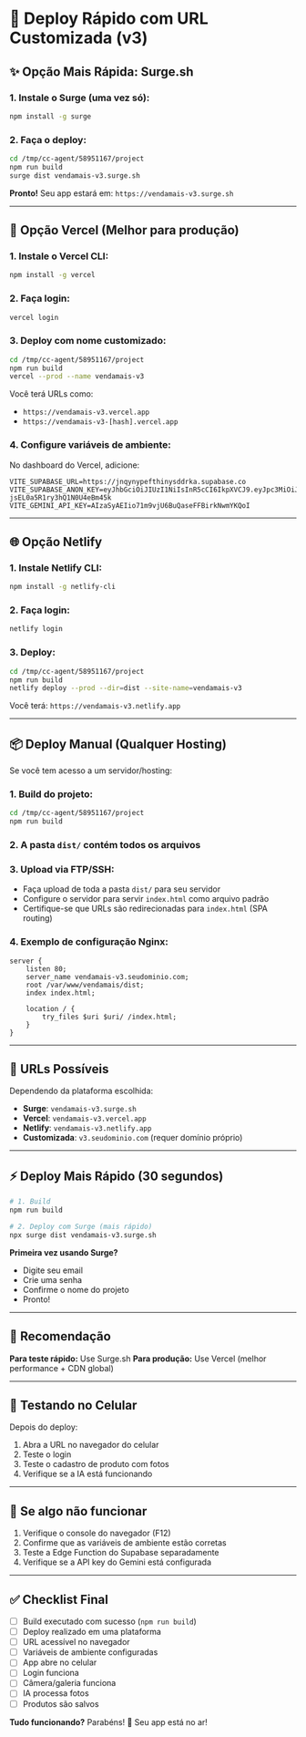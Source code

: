 # 🚀 Deploy Rápido com URL Customizada (v3)

## ✨ Opção Mais Rápida: Surge.sh

### 1. Instale o Surge (uma vez só):
```bash
npm install -g surge
```

### 2. Faça o deploy:
```bash
cd /tmp/cc-agent/58951167/project
npm run build
surge dist vendamais-v3.surge.sh
```

**Pronto!** Seu app estará em: `https://vendamais-v3.surge.sh`

---

## 🎨 Opção Vercel (Melhor para produção)

### 1. Instale o Vercel CLI:
```bash
npm install -g vercel
```

### 2. Faça login:
```bash
vercel login
```

### 3. Deploy com nome customizado:
```bash
cd /tmp/cc-agent/58951167/project
npm run build
vercel --prod --name vendamais-v3
```

Você terá URLs como:
- `https://vendamais-v3.vercel.app`
- `https://vendamais-v3-[hash].vercel.app`

### 4. Configure variáveis de ambiente:

No dashboard do Vercel, adicione:

```
VITE_SUPABASE_URL=https://jnqynypefthinysddrka.supabase.co
VITE_SUPABASE_ANON_KEY=eyJhbGciOiJIUzI1NiIsInR5cCI6IkpXVCJ9.eyJpc3MiOiJzdXBhYmFzZSIsInJlZiI6ImpucXlueXBlZnRoaW55c2RkcmthIiwicm9sZSI6ImFub24iLCJpYXQiOjE3NjA5ODExOTUsImV4cCI6MjA3NjU1NzE5NX0.WEJk5IiWyJqaaiNh0-jsEL0a5R1ry3hQ1N0U4eBm45k
VITE_GEMINI_API_KEY=AIzaSyAEIio71m9vjU6BuQaseFFBirkNwmYKQoI
```

---

## 🌐 Opção Netlify

### 1. Instale Netlify CLI:
```bash
npm install -g netlify-cli
```

### 2. Faça login:
```bash
netlify login
```

### 3. Deploy:
```bash
cd /tmp/cc-agent/58951167/project
npm run build
netlify deploy --prod --dir=dist --site-name=vendamais-v3
```

Você terá: `https://vendamais-v3.netlify.app`

---

## 📦 Deploy Manual (Qualquer Hosting)

Se você tem acesso a um servidor/hosting:

### 1. Build do projeto:
```bash
cd /tmp/cc-agent/58951167/project
npm run build
```

### 2. A pasta `dist/` contém todos os arquivos

### 3. Upload via FTP/SSH:
- Faça upload de toda a pasta `dist/` para seu servidor
- Configure o servidor para servir `index.html` como arquivo padrão
- Certifique-se que URLs são redirecionadas para `index.html` (SPA routing)

### 4. Exemplo de configuração Nginx:
```nginx
server {
    listen 80;
    server_name vendamais-v3.seudominio.com;
    root /var/www/vendamais/dist;
    index index.html;

    location / {
        try_files $uri $uri/ /index.html;
    }
}
```

---

## 🔗 URLs Possíveis

Dependendo da plataforma escolhida:

- **Surge**: `vendamais-v3.surge.sh`
- **Vercel**: `vendamais-v3.vercel.app`
- **Netlify**: `vendamais-v3.netlify.app`
- **Customizada**: `v3.seudominio.com` (requer domínio próprio)

---

## ⚡ Deploy Mais Rápido (30 segundos)

```bash
# 1. Build
npm run build

# 2. Deploy com Surge (mais rápido)
npx surge dist vendamais-v3.surge.sh
```

**Primeira vez usando Surge?**
- Digite seu email
- Crie uma senha
- Confirme o nome do projeto
- Pronto!

---

## 🎯 Recomendação

**Para teste rápido:** Use Surge.sh
**Para produção:** Use Vercel (melhor performance + CDN global)

---

## 📱 Testando no Celular

Depois do deploy:

1. Abra a URL no navegador do celular
2. Teste o login
3. Teste o cadastro de produto com fotos
4. Verifique se a IA está funcionando

---

## 🐛 Se algo não funcionar

1. Verifique o console do navegador (F12)
2. Confirme que as variáveis de ambiente estão corretas
3. Teste a Edge Function do Supabase separadamente
4. Verifique se a API key do Gemini está configurada

---

## ✅ Checklist Final

- [ ] Build executado com sucesso (`npm run build`)
- [ ] Deploy realizado em uma plataforma
- [ ] URL acessível no navegador
- [ ] Variáveis de ambiente configuradas
- [ ] App abre no celular
- [ ] Login funciona
- [ ] Câmera/galeria funciona
- [ ] IA processa fotos
- [ ] Produtos são salvos

**Tudo funcionando?** Parabéns! 🎉 Seu app está no ar!
